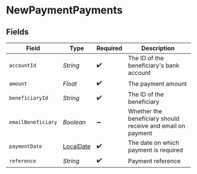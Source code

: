 # NewPaymentPayments


## Fields

| Field                                                                           | Type                                                                            | Required                                                                        | Description                                                                     |
| ------------------------------------------------------------------------------- | ------------------------------------------------------------------------------- | ------------------------------------------------------------------------------- | ------------------------------------------------------------------------------- |
| `accountId`                                                                     | *String*                                                                        | :heavy_check_mark:                                                              | The ID of the beneficiary's bank account                                        |
| `amount`                                                                        | *Float*                                                                         | :heavy_check_mark:                                                              | The payment amount                                                              |
| `beneficiaryId`                                                                 | *String*                                                                        | :heavy_check_mark:                                                              | The ID of the beneficiary                                                       |
| `emailBeneficiary`                                                              | *Boolean*                                                                       | :heavy_minus_sign:                                                              | Whether the beneficiary should receive and email on payment                     |
| `paymentDate`                                                                   | [LocalDate](https://docs.oracle.com/javase/8/docs/api/java/time/LocalDate.html) | :heavy_check_mark:                                                              | The date on which payment is required                                           |
| `reference`                                                                     | *String*                                                                        | :heavy_check_mark:                                                              | Payment reference                                                               |